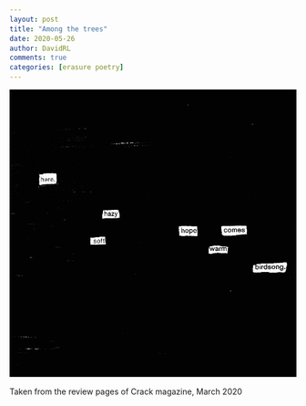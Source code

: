 ```yaml
---
layout: post
title: "Among the trees"
date: 2020-05-26
author: DavidRL  
comments: true  
categories: [erasure poetry]
---
```

<img src="/assets/images/articles/amongthetrees.jpeg" class="responsive"><br>

Taken from the review pages of Crack magazine, March 2020
